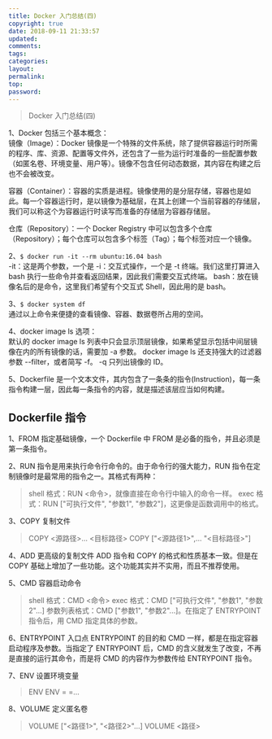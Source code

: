 ```yaml
---
title: Docker 入门总结(四)
copyright: true
date: 2018-09-11 21:33:57
updated:
comments:
tags:
categories:
layout:
permalink:
top:
password:
---
```


<blockquote class="blockquote-center"> Docker 入门总结(四) </blockquote>

<!-- more -->
1、Docker 包括三个基本概念：  
镜像（Image）：Docker 镜像是一个特殊的文件系统，除了提供容器运行时所需的程序、库、资源、配置等文件外，还包含了一些为运行时准备的一些配置参数（如匿名卷、环境变量、用户等）。镜像不包含任何动态数据，其内容在构建之后也不会被改变。

容器（Container）：容器的实质是进程。镜像使用的是分层存储，容器也是如此。每一个容器运行时，是以镜像为基础层，在其上创建一个当前容器的存储层，我们可以称这个为容器运行时读写而准备的存储层为容器存储层。

仓库（Repository）：一个 Docker Registry 中可以包含多个仓库（Repository）；每个仓库可以包含多个标签（Tag）；每个标签对应一个镜像。

2、`$ docker run -it --rm ubuntu:16.04 bash`  
-it：这是两个参数，一个是 -i：交互式操作，一个是 -t 终端。我们这里打算进入 bash 执行一些命令并查看返回结果，因此我们需要交互式终端。
bash：放在镜像名后的是命令，这里我们希望有个交互式 Shell，因此用的是 bash。

3、`$ docker system df`  
通过以上命令来便捷的查看镜像、容器、数据卷所占用的空间。

4、docker image ls 选项：  
默认的 docker image ls 列表中只会显示顶层镜像，如果希望显示包括中间层镜像在内的所有镜像的话，需要加 -a 参数。
docker image ls 还支持强大的过滤器参数 --filter，或者简写 -f。
-q 只列出镜像的 ID。

5、Dockerfile 是一个文本文件，其内包含了一条条的指令(Instruction)，每一条指令构建一层，因此每一条指令的内容，就是描述该层应当如何构建。

## Dockerfile 指令
1、FROM 指定基础镜像，一个 Dockerfile 中 FROM 是必备的指令，并且必须是第一条指令。

2、RUN 指令是用来执行命令行命令的。由于命令行的强大能力，RUN 指令在定制镜像时是最常用的指令之一。其格式有两种：
> shell 格式：RUN <命令>，就像直接在命令行中输入的命令一样。
> exec 格式：RUN ["可执行文件", "参数1", "参数2"]，这更像是函数调用中的格式。

3、COPY 复制文件
> COPY <源路径>... <目标路径>
> COPY ["<源路径1>",... "<目标路径>"]

4、ADD 更高级的复制文件
ADD 指令和 COPY 的格式和性质基本一致。但是在 COPY 基础上增加了一些功能。这个功能其实并不实用，而且不推荐使用。

5、CMD 容器启动命令
> shell 格式：CMD <命令>
> exec 格式：CMD ["可执行文件", "参数1", "参数2"...]
> 参数列表格式：CMD ["参数1", "参数2"...]。在指定了 ENTRYPOINT 指令后，用 CMD 指定具体的参数。

6、ENTRYPOINT 入口点
ENTRYPOINT 的目的和 CMD 一样，都是在指定容器启动程序及参数。当指定了 ENTRYPOINT 后，CMD 的含义就发生了改变，不再是直接的运行其命令，而是将 CMD 的内容作为参数传给 ENTRYPOINT 指令。

7、ENV 设置环境变量
> ENV <key> <value>
> ENV <key1>=<value1> <key2>=<value2>...

8、VOLUME 定义匿名卷
> VOLUME ["<路径1>", "<路径2>"...]
> VOLUME <路径>
